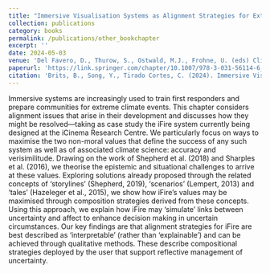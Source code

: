 ```yaml
---
title: "Immersive Visualisation Systems as Alignment Strategies for Extreme Event Scenarios"
collection: publications
category: books
permalink: /publications/other_bookchapter
excerpt: ''
date: 2024-05-03
venue: 'Del Favero, D., Thurow, S., Ostwald, M.J., Frohne, U. (eds) Climate Disaster Preparedness'
paperurl: 'https://link.springer.com/chapter/10.1007/978-3-031-56114-6_6'
citation: 'Brits, B., Song, Y., Tirado Cortes, C. (2024). Immersive Visualisation Systems as Alignment Strategies for Extreme Event Scenarios. In: Del Favero, D., Thurow, S., Ostwald, M.J., Frohne, U. (eds) Climate Disaster Preparedness. Arts, Research, Innovation and Society. Springer, Cham. https://doi.org/10.1007/978-3-031-56114-6_6'
---
```


Immersive systems are increasingly used to train first responders and prepare communities for extreme climate events. This chapter considers alignment issues that arise in their development and discusses how they might be resolved—taking as case study the iFire system currently being designed at the iCinema Research Centre. We particularly focus on ways to maximise the two non-moral values that define the success of any such system as well as of associated climate science: accuracy and verisimilitude. Drawing on the work of Shepherd et al. (2018) and Sharples et al. (2016), we theorise the epistemic and situational challenges to arrive at these values. Exploring solutions already proposed through the related concepts of ‘storylines’ (Shepherd, 2019), ‘scenarios’ (Lempert, 2013) and ‘tales’ (Hazeleger et al., 2015), we show how iFire’s values may be maximised through composition strategies derived from these concepts. Using this approach, we explain how iFire may ‘simulate’ links between uncertainty and affect to enhance decision making in uncertain circumstances. Our key findings are that alignment strategies for iFire are best described as ‘interpretable’ (rather than ‘explainable’) and can be achieved through qualitative methods. These describe compositional strategies deployed by the user that support reflective management of uncertainty.